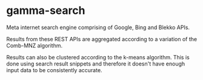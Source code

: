 gamma-search
============

Meta internet search engine comprising of Google, Bing and Blekko APIs.

Results from these REST APIs are aggregated according to a variation of the Comb-MNZ algorithm.

Results can also be clustered according to the k-means algorithm. This is done using search result snippets and therefore it doesn't have enough input data to be consistently accurate.
